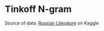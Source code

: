 # Tinkoff N-gram

Source of data: [Russian Literature](https://www.kaggle.com/datasets/d0rj3228/russian-literature) on Kaggle
